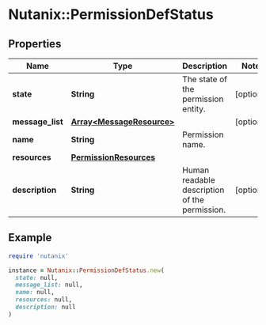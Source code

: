 # Nutanix::PermissionDefStatus

## Properties

| Name | Type | Description | Notes |
| ---- | ---- | ----------- | ----- |
| **state** | **String** | The state of the permission entity. | [optional] |
| **message_list** | [**Array&lt;MessageResource&gt;**](MessageResource.md) |  | [optional] |
| **name** | **String** | Permission name. |  |
| **resources** | [**PermissionResources**](PermissionResources.md) |  |  |
| **description** | **String** | Human readable description of the permission. | [optional] |

## Example

```ruby
require 'nutanix'

instance = Nutanix::PermissionDefStatus.new(
  state: null,
  message_list: null,
  name: null,
  resources: null,
  description: null
)
```

